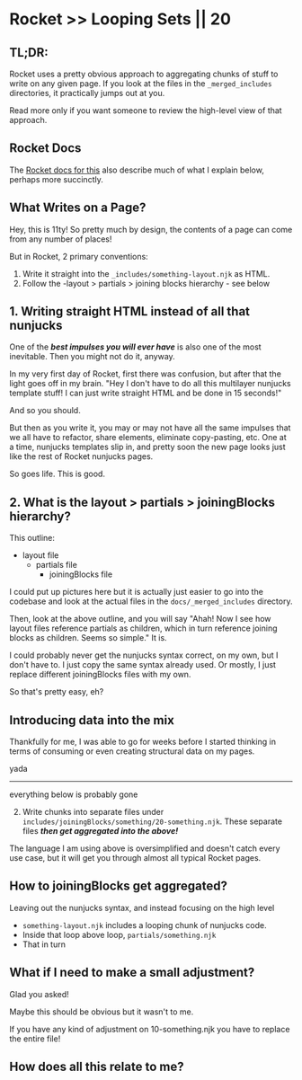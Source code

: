 # Rocket >> Looping Sets || 20


## TL;DR:

Rocket uses a pretty obvious approach to aggregating chunks of stuff to write on any given page. If you look at the files in the `_merged_includes` directories, it practically jumps out at you.

Read more only if you want someone to review the high-level view of that approach.

## Rocket Docs

The [Rocket docs for this](https://rocket.modern-web.dev/guides/presets/using-templates/) also describe much of what I explain below, perhaps more succinctly.

## What Writes on a Page?

Hey, this is 11ty! So pretty much by design, the contents of a page can come from any number of places!

But in Rocket, 2 primary conventions:

1. Write it straight into the `_includes/something-layout.njk` as HTML.
2. Follow the -layout > partials > joining blocks hierarchy - see below

## 1. Writing straight HTML instead of all that nunjucks

One of the _**best impulses you will ever have**_ is also one of the most inevitable. Then you might not do it, anyway.

In my very first day of Rocket, first there was confusion, but after that the light goes off in my brain. "Hey I don't have to do all this multilayer nunjucks template stuff! I can just write straight HTML and be done in 15 seconds!"

And so you should.

But then as you write it, you may or may not have all the same impulses that we all have to refactor, share elements, eliminate copy-pasting, etc. One at a time, nunjucks templates slip in, and pretty soon the new page looks just like the rest of Rocket nunjucks pages. 

So goes life. This is good.

## 2. What is the layout > partials > joiningBlocks hierarchy?

This outline:

- layout file
  - partials file
    - joiningBlocks file

I could put up pictures here but it is actually just easier to go into the codebase and look at the actual files in the `docs/_merged_includes` directory.

Then, look at the above outline, and you will say "Ahah! Now I see how layout files reference partials as children, which in turn reference joining blocks as children. Seems so simple." It is.

I could probably never get the nunjucks syntax correct, on my own, but I don't have to. I just copy the same syntax already used. Or mostly, I just replace different joiningBlocks files with my own.

So that's pretty easy, eh?

## Introducing data into the mix

Thankfully for me, I was able to go for weeks before I started thinking in terms of consuming or even creating structural data on my pages.

yada

---
everything below is probably gone

2. Write chunks into separate files under `includes/joiningBlocks/something/20-something.njk`. These separate files _**then get aggregated into the above!**_

The language I am using above is oversimplified and doesn't catch every use case, but it will get you through almost all typical Rocket pages.

## How to joiningBlocks get aggregated?

Leaving out the nunjucks syntax, and instead focusing on the high level

- `something-layout.njk` includes a looping chunk of nunjucks code.
- Inside that loop above loop, `partials/something.njk`
- That in turn 

## What if I need to make a small adjustment?

Glad you asked!

Maybe this should be obvious but it wasn't to me.

If you have any kind of adjustment on 10-something.njk you have to replace the entire file!

## How does all this relate to me?